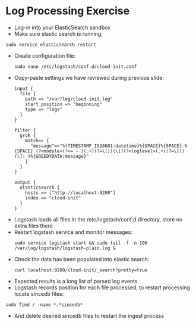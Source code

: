 # Log Processing Exercise #

* Log-in into your ElasticSearch sandbox
* Make sure elastic search is running:
```
sudo service elasticsearch restart
```
* Create configuration file:
  ```
  sudo nano /etc/logstash/conf.d/cloud-init.conf
  ```
* Copy-paste settings we have reviewed during previous slide:
  ```
  input {
    file {
      path => "/var/log/cloud-init.log"
      start_position => "beginning"
      type => "logs"
    }
  }

  filter {
    grok {
      match=> {
        "message"=>"%{TIMESTAMP_ISO8601:datetime}%{SPACE}%{SPACE}-%{SPACE} (?<module>(?<= - )(.+)(?=\[))(\[)(?<loglevel>(.+)(?=\]))(\]: )%{GREEDYDATA:message}"
      }
    }
  }

  output {
    elasticsearch {
      hosts => ["http://localhost:9200"]
      index => "cloud-init"
    }
  }
  ```
* Logstash loads all files in the /etc/logstash/conf.d directory, store no extra files there
* Restart logstash service and monitor messages:
  ```
  sudo service logstash start && sudo tail -f -n 100 /var/log/logstash/logstash-plain.log &
  ```
* Check the data has been populated into elastic search:
  ```
  curl localhost:9200/cloud-init/_search?pretty=true
  ```
* Expected results is a long list of parsed log events
* Logstash records position for each file processed, to restart processing locate sincedb files:
```
sudo find / -name *.*sincedb*
```
* And delete desired sincedb files to restart the ingest process
